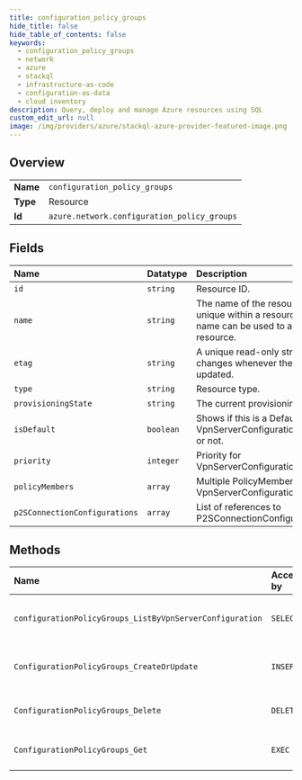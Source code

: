 ```yaml
---
title: configuration_policy_groups
hide_title: false
hide_table_of_contents: false
keywords:
  - configuration_policy_groups
  - network
  - azure    
  - stackql
  - infrastructure-as-code
  - configuration-as-data
  - cloud inventory
description: Query, deploy and manage Azure resources using SQL
custom_edit_url: null
image: /img/providers/azure/stackql-azure-provider-featured-image.png
---
```

  
    

## Overview
<table><tbody>
<tr><td><b>Name</b></td><td><code>configuration_policy_groups</code></td></tr>
<tr><td><b>Type</b></td><td>Resource</td></tr>
<tr><td><b>Id</b></td><td><code>azure.network.configuration_policy_groups</code></td></tr>
</tbody></table>

## Fields
| Name | Datatype | Description |
|:-----|:---------|:------------|
| `id` | `string` | Resource ID. |
| `name` | `string` | The name of the resource that is unique within a resource group. This name can be used to access the resource. |
| `etag` | `string` | A unique read-only string that changes whenever the resource is updated. |
| `type` | `string` | Resource type. |
| `provisioningState` | `string` | The current provisioning state. |
| `isDefault` | `boolean` | Shows if this is a Default VpnServerConfigurationPolicyGroup or not. |
| `priority` | `integer` | Priority for VpnServerConfigurationPolicyGroup. |
| `policyMembers` | `array` | Multiple PolicyMembers for VpnServerConfigurationPolicyGroup. |
| `p2SConnectionConfigurations` | `array` | List of references to P2SConnectionConfigurations. |
## Methods
| Name | Accessible by | Required Params | Description |
|:-----|:--------------|:----------------|:------------|
| `configurationPolicyGroups_ListByVpnServerConfiguration` | `SELECT` | `resourceGroupName, subscriptionId, vpnServerConfigurationName` | Lists all the configurationPolicyGroups in a resource group for a vpnServerConfiguration. |
| `ConfigurationPolicyGroups_CreateOrUpdate` | `INSERT` | `configurationPolicyGroupName, resourceGroupName, subscriptionId, vpnServerConfigurationName` | Creates a ConfigurationPolicyGroup if it doesn't exist else updates the existing one. |
| `ConfigurationPolicyGroups_Delete` | `DELETE` | `configurationPolicyGroupName, resourceGroupName, subscriptionId, vpnServerConfigurationName` | Deletes a ConfigurationPolicyGroup. |
| `ConfigurationPolicyGroups_Get` | `EXEC` | `configurationPolicyGroupName, resourceGroupName, subscriptionId, vpnServerConfigurationName` | Retrieves the details of a ConfigurationPolicyGroup. |
